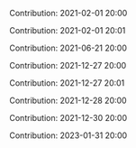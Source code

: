 Contribution: 2021-02-01 20:00

Contribution: 2021-02-01 20:01

Contribution: 2021-06-21 20:00

Contribution: 2021-12-27 20:00

Contribution: 2021-12-27 20:01

Contribution: 2021-12-28 20:00

Contribution: 2021-12-30 20:00

Contribution: 2023-01-31 20:00

